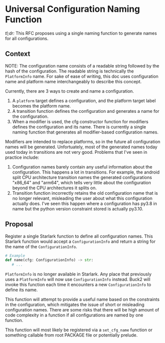 # Universal Configuration Naming Function

_tl;dr:_ This RFC proposes using a single naming function to generate names for
all configurations.

## Context

NOTE: The configuration name consists of a readable string followed by the hash
of the configuration. The readable string is technically the `PlatformInfo`
name. For sake of ease of writing, this doc uses configuration name and platform
name interchangeably to describe this concept.

Currently, there are 3 ways to create and name a configuration.

1. A `platform` target defines a configuration, and the platform target label
   becomes the platform name.
2. A transition function defines the configuration and generates a name for the
   configuration.
3. When a modifier is used, the cfg constructor function for modifiers defines
   the configuration and its name. There is currently a single naming function
   that generates all modifier-based configuration names.

Modifiers are intended to replace platforms, so in the future all configuration
names will be generated. Unfortuately, most of the generated names today used
today in transitions are not very good. Problems that I've seen in practice
include:

1. Configuration names barely contain any useful information about the
   configuration. This happens a lot in transitions. For example, the android
   split CPU architecture transition names the generated configurations "x86_64"
   and "arm64", which tells very little about the configuration beyond the CPU
   architectures it splits on.
2. Transition function incorrectly retains the old configuration name that is no
   longer relevant, misleading the user about what this configuration actually
   does. I've seen this happen where a configuration has py3.8 in name but the
   python version constraint stored is actually py3.10.

## Proposal

Register a single Starlark function to define all configuration names. This
Starlark function would accept a `ConfigurationInfo` and return a string for the
name of the `ConfigurationInfo`.

```python
# Example
def name(cfg: ConfigurationInfo) -> str:
   # ...
```

`PlatformInfo` is no longer available in Starlark. Any place that previously
uses a `PlatformInfo` will now use `ConfigurationInfo` instead. Buck2 will
invoke this function each time it encounters a new `ConfigurationInfo` to define
its name.

This function will attempt to provide a useful name based on the constraints in
the configuration, which mitigates the issue of short or misleading
configuration names. There are some risks that there will be high amount of code
complexity in a function if all configurations are named by one function.

This function will most likely be registered via a `set_cfg_name` function or
something callable from root PACKAGE file or potentially prelude.
